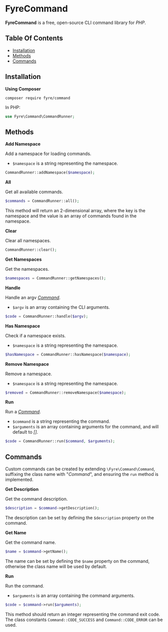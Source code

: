 # FyreCommand

**FyreCommand** is a free, open-source CLI command library for *PHP*.


## Table Of Contents
- [Installation](#installation)
- [Methods](#methods)
- [Commands](#commands)



## Installation

**Using Composer**

```
composer require fyre/command
```

In PHP:

```php
use Fyre\Command\CommandRunner;
```


## Methods

**Add Namespace**

Add a namespace for loading commands.

- `$namespace` is a string representing the namespace.

```php
CommandRunner::addNamespace($namespace);
```

**All**

Get all available commands.

```php
$commands = CommandRunner::all();
```

This method will return an 2-dimensional array, where the key is the namespace and the value is an array of commands found in the namespace.

**Clear**

Clear all namespaces.

```php
CommandRunner::clear();
```

**Get Namespaces**

Get the namespaces.

```php
$namespaces = CommandRunner::getNamespaces();
```

**Handle**

Handle an argv [*Command*](#commands).

- `$argv` is an array containing the CLI arguments.

```php
$code = CommandRunner::handle($argv);
```

**Has Namespace**

Check if a namespace exists.

- `$namespace` is a string representing the namespace.

```php
$hasNamespace = CommandRunner::hasNamespace($namespace);
```

**Remove Namespace**

Remove a namespace.

- `$namespace` is a string representing the namespace.

```php
$removed = CommandRunner::removeNamespace($namespace);
```

**Run**

Run a [*Command*](#commands).

- `$command` is a string representing the command.
- `$arguments` is an array containing arguments for the command, and will default to *[]*.

```php
$code = CommandRunner::run($command, $arguments);
```


## Commands

Custom commands can be created by extending `\Fyre\Command\Command`, suffixing the class name with "*Command*", and ensuring the `run` method is implemented.

**Get Description**

Get the command description.

```php
$description = $command->getDescription();
```

The description can be set by defining the `$description` property on the command.

**Get Name**

Get the command name.

```php
$name = $command->getName();
```

The name can be set by defining the `$name` property on the command, otherwise the class name will be used by default.

**Run**

Run the command.

- `$arguments` is an array containing the command arguments.

```php
$code = $command->run($arguments);
```

This method should return an integer representing the command exit code. The class constants `Command::CODE_SUCCESS` and `Command::CODE_ERROR` can be used.